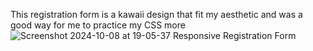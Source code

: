 This registration form is a kawaii design that fit my aesthetic and was a good way for me to practice my CSS more
![Screenshot 2024-10-08 at 19-05-37 Responsive Registration Form](https://github.com/user-attachments/assets/67464806-92bb-41f3-9472-fa8fd6f412e5)
